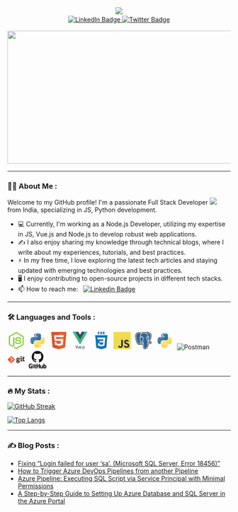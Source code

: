<div id="header" align="center">
  <img src="https://media.giphy.com/media/M9gbBd9nbDrOTu1Mqx/giphy.gif" width="100"/>
</div>

<div id="badges" align='center'>
  <a href="https://www.linkedin.com/in/ashwin-singhal-as/">
    <img src="https://img.shields.io/badge/LinkedIn-blue?style=for-the-badge&logo=linkedin&logoColor=white" alt="LinkedIn Badge"/>
  </a>
  <a href="https://twitter.com/singhalAshwin7" >
    <img src="https://img.shields.io/badge/Twitter-blue?style=for-the-badge&logo=twitter&logoColor=white" alt="Twitter Badge"/>
  </a>
</div>

<div align='center'>
<img src="https://komarev.com/ghpvc/?username=singhal7ashwin&style=flat-square&color=blue" alt=""/>
</div>

<div align="center">
  <img src="https://media.giphy.com/media/dWesBcTLavkZuG35MI/giphy.gif" width="600" height="300"/>
</div>

---
### :man_technologist: About Me :
Welcome to my GitHub profile! I'm a passionate Full Stack Developer <img src="https://media.giphy.com/media/WUlplcMpOCEmTGBtBW/giphy.gif" width="30"> from India, specializing in JS, Python development. 

- 💻 Currently, I'm working as a Node.js Developer, utilizing my expertise in JS, Vue.js and Node.js to develop robust web applications.
- ✍️ I also enjoy sharing my knowledge through technical blogs, where I write about my experiences, tutorials, and best practices.
- ⚡ In my free time, I love exploring the latest tech articles and staying updated with emerging technologies and best practices.
- 🖥️ I enjoy contributing to open-source projects in different tech stacks.
- 📫 How to reach me: &nbsp; [![Linkedin Badge](https://img.shields.io/badge/-Ashwin-blue?style=flat&logo=Linkedin&logoColor=white)](https://www.linkedin.com/in/ashwin-singhal-as/)

---
### :hammer_and_wrench: Languages and Tools :
<div>
 <img src="https://github.com/devicons/devicon/blob/master/icons/nodejs/nodejs-original.svg" title="Node.js" alt="Node.js" width="40" height="40"/>&nbsp;
   <img src="https://github.com/devicons/devicon/blob/master/icons/python/python-original.svg" title="Python" alt="Python" width="40" height="40"/>&nbsp;
 <img src="https://github.com/devicons/devicon/blob/master/icons/html5/html5-original.svg" title="HTML5" alt="HTML" width="40" height="40"/>&nbsp;
   <img src="https://github.com/devicons/devicon/blob/master/icons/vuejs/vuejs-original-wordmark.svg" title="Vue.js" alt="Vue.js" width="40" height="40"/>&nbsp;
 <img src="https://github.com/devicons/devicon/blob/master/icons/css3/css3-plain-wordmark.svg"  title="CSS3" alt="CSS" width="40" height="40"/>&nbsp;
 <img src="https://github.com/devicons/devicon/blob/master/icons/javascript/javascript-original.svg" title="JavaScript" alt="JavaScript" width="40" height="40"/>&nbsp;
 <img src="https://github.com/devicons/devicon/blob/master/icons/postgresql/postgresql-original.svg" title="Postgresql"  alt="Postgresql" width="40" height="40"/>&nbsp;
 <img src="https://github.com/devicons/devicon/blob/master/icons/python/python-original.svg" title="Postgresql"  alt="Postgresql" width="40" height="40"/>&nbsp;
 <img src="https://www.vectorlogo.zone/logos/getpostman/getpostman-icon.svg" title="Postman"  alt="Postman" width="40" height="40"/>&nbsp;
<img src="https://github.com/devicons/devicon/blob/master/icons/git/git-original-wordmark.svg" title="Git" **alt="Git" width="40" height="40"/>&nbsp;
 <img src="https://github.com/devicons/devicon/blob/master/icons/github/github-original-wordmark.svg" title="Github"  alt="Github" width="40" height="40"/>&nbsp;
</div>

---
### :fire: My Stats :
[![GitHub Streak](http://github-readme-streak-stats.herokuapp.com?user=singhal7ashwin&theme=dark&background=000000)](https://git.io/streak-stats)

[![Top Langs](https://github-readme-stats.vercel.app/api/top-langs/?username=singhal7ashwin&layout=compact&theme=vision-friendly-dark)](https://github.com/anuraghazra/github-readme-stats)

---
### :writing_hand: Blog Posts :
<!-- BLOG-POST-LIST:START -->
- [Fixing “Login failed for user ‘sa’. &lpar;Microsoft SQL Server, Error 18456&rpar;”](https://medium.com/@shekhartarare/fixing-login-failed-for-user-sa-microsoft-sql-server-error-18456-70d90f51e33e?source=rss-1ce282e5986c------2)
- [How to Trigger Azure DevOps Pipelines from another Pipeline](https://medium.com/@shekhartarare/how-to-trigger-azure-devops-pipelines-from-another-pipeline-ffe8f600e3f6?source=rss-1ce282e5986c------2)
- [Azure Pipeline: Executing SQL Script via Service Principal with Minimal Permissions](https://medium.com/@shekhartarare/azure-pipeline-executing-sql-script-via-service-principal-with-minimal-permissions-a8c452e11823?source=rss-1ce282e5986c------2)
- [A Step-by-Step Guide to Setting Up Azure Database and SQL Server in the Azure Portal](https://medium.com/@shekhartarare/a-step-by-step-guide-to-setting-up-azure-database-and-sql-server-in-the-azure-portal-e4da06bb76f9?source=rss-1ce282e5986c------2)
<!-- BLOG-POST-LIST:END -->
<!---
singhal7ashwin/singhal7ashwin is a ✨ special ✨ repository because its `README.md` (this file) appears on your GitHub profile.
You can click the Preview link to take a look at your changes.
--->
